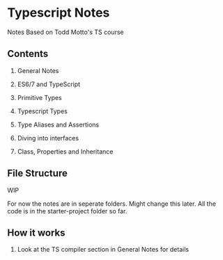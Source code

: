 # Typescript Notes

Notes Based on Todd Motto's TS course

## Contents

1. General Notes

2. ES6/7 and TypeScript

3. Primitive Types

4. Typescript Types

5. Type Aliases and Assertions

6. Diving into interfaces

7. Class, Properties and Inheritance

## File Structure

WIP

For now the notes are in seperate folders.
Might change this later.
All the code is in the starter-project folder so far.

## How it works

1. Look at the TS compiler section in General Notes for details
